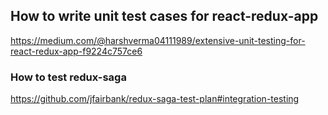 ## How to write unit test cases for react-redux-app

https://medium.com/@harshverma04111989/extensive-unit-testing-for-react-redux-app-f9224c757ce6

### How to test redux-saga

https://github.com/jfairbank/redux-saga-test-plan#integration-testing
